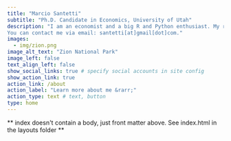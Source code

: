 ```yaml
---
title: "Marcio Santetti"
subtitle: "Ph.D. Candidate in Economics, University of Utah"
description: "I am an economist and a big R and Python enthusiast. My research interests focus on how economic growth interacts with income distribution and the natural environment. To me, everything gets much better with some data and coffee.  <br><br>
You can contact me via email: santetti[at]gmail[dot]com."
images:
  - img/zion.png
image_alt_text: "Zion National Park"
image_left: false
text_align_left: false
show_social_links: true # specify social accounts in site config
show_action_link: true
action_link: /about
action_label: "Learn more about me &rarr;"
action_type: text # text, button
type: home
---
```


** index doesn't contain a body, just front matter above.
See index.html in the layouts folder **
